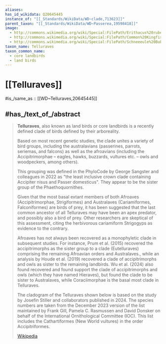 ```yaml
---
aliases:
has_id_wikidata: Q20645445
instance_of: "[[_Standards/WikiData/WD~clade,713623]]"
parent_taxon: "[[_Standards/WikiData/WD~Passerea,19598418]]"
image:
  - http://commons.wikimedia.org/wiki/Special:FilePath/Erithacus%20rubecula%20with%20cocked%20head.jpg
  - http://commons.wikimedia.org/wiki/Special:FilePath/Common%20Kingfisher%20Alcedo%20atthis.jpg
  - http://commons.wikimedia.org/wiki/Special:FilePath/Schneeeule%20Bubo%20scandiacus%20Grugapark%202013.jpg
taxon_name: Telluraves
taxon_common_name:
  - core landbirds
  - land birds
---
```


# [[Telluraves]] 

#is_/same_as :: [[WD~Telluraves,20645445]] 

## #has_/text_of_/abstract 

> **Telluraves**, also known as land birds or core landbirds 
> is a recently defined clade of birds defined by their arboreality. 
> 
> Based on most recent genetic studies, the clade unites a variety of bird groups, including 
> the australavians (passerines, parrots, seriemas, and falcons) 
> as well as the afroavians (including the Accipitrimorphae – eagles, hawks, buzzards, vultures etc. – owls and woodpeckers, among others). 
> 
> This grouping was defined in the PhyloCode by George Sangster and colleagues in 2022 as "the least inclusive crown clade containing Accipiter nisus and Passer domesticus". They appear to be the sister group of the Phaethoquornithes.
>
> Given that the most basal extant members of both Afroaves (Accipitrimorphae, Strigiformes) and Australaves (Cariamiformes, Falconiformes) are birds of prey, it has been suggested that the last common ancestor of all Telluraves may have been an apex predator, and possibly also a bird of prey. Other researchers are skeptical of this assessment, citing the herbivorous cariamiform Strigogyps as evidence to the contrary.
>
> Afroaves has not always been recovered as a monophyletic clade in subsequent studies. For instance, Prum et al. (2015) recovered the accipitrimorphs as the sister group to a clade (Eutelluraves) comprising the remaining Afroavian orders and Australaves., while an analysis by Houde et al. (2019) recovered a clade of accipitrimorphs and owls as sister to the remaining landbirds. Wu et al. (2024) also found recovered and found support the clade of accipitrimorphs and owls (which they have named Hieraves), but found the clade to be sister to Australaves, while Coraciimorphae is the basal most clade in Telluraves.
>
> The cladogram of the Telluraves shown below is based on the study by Josefin Stiller and collaborators published in 2024. The species numbers are taken from the December 2023 version of the list maintained by Frank Gill, Pamela C. Rasmussen and David Donsker on behalf of the International Ornithological Committee (IOC). This list includes the Cathartiformes (New World vultures) in the order Accipitriformes.
>
> [Wikipedia](https://en.wikipedia.org/wiki/Telluraves) 



